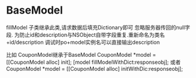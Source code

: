 # BaseModel
fillModel
子类继承此类,请求数据后填充Dictionary即可
忽略服务器传回的null字段.
为防止id和description与NSObject自带字段重复.重新命名为类名+id/description
调试时po+model实例名可以直接输出description

比如 CouponModel继承于BaseModel
CouponModel *model = [[CouponModel alloc] init];
[model fillModelWithDict:responseobj];
或者CouponModel *model = [[CouponModel alloc] initWithDic:responseobj];
